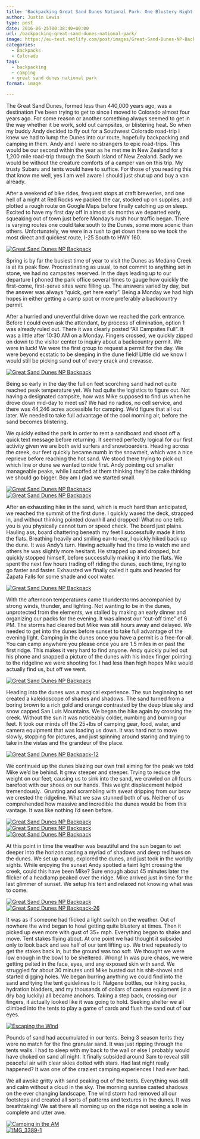 ```yaml
---
title: 'Backpacking Great Sand Dunes National Park: One Blustery Night'
author: Justin Lewis
type: post
date: 2016-06-25T00:38:40+00:00
url: /backpacking-great-sand-dunes-national-park/
image: https://eu-test.netlify.com/post/images/Great-Sand-Dunes-NP-Backpack-5-e1476585939654.jpg
categories:
  - Backpacks
  - Colorado
tags:
  - backpacking
  - camping
  - great sand dunes national park
format: image

---
```

The Great Sand Dunes, formed less than 440,000 years ago, was a destination I’ve been trying to get to since I moved to Colorado almost four years ago. For some reason or another something always seemed to get in the way whether it be work, sold out campsites, or blistering heat. So when my buddy Andy decided to fly out for a Southwest Colorado road-trip I knew we had to lump the Dunes into our route, hopefully backpacking and camping in them. Andy and I were no strangers to epic road-trips. This would be our second within the year as he met me in New Zealand for a 1,200 mile road-trip through the South Island of New Zealand. Sadly we would be without the creature comforts of a camper van on this trip. My trusty Subaru and tents would have to suffice. For those of you reading this that know me well, yes I am well aware I should just shut up and buy a van already.

After a weekend of bike rides, frequent stops at craft breweries, and one hell of a night at Red Rocks we packed the car, stocked up on supplies, and plotted a rough route on Google Maps before finally catching up on sleep. Excited to have my first day off in almost six months we departed early, squeaking out of town just before Monday’s rush hour traffic began. There is varying routes one could take south to the Dunes, some more scenic than others. Unfortunately, we were in a rush to get down there so we took the most direct and quickest route, I-25 South to HWY 160. 

<div class="ngg-gallery-singlepic-image " style="">
  <a href="http://www.elevationupgrade.com/wp-content/gallery/Great%20Sand%20Dunes/Great-Sand-Dunes-NP-Backpack-1.jpg"
		     title=""
             data-src="http://www.elevationupgrade.com/wp-content/gallery/Great%20Sand%20Dunes/Great-Sand-Dunes-NP-Backpack-1.jpg"
             data-thumbnail="http://www.elevationupgrade.com/wp-content/gallery/Great%20Sand%20Dunes/thumbs/thumbs_Great-Sand-Dunes-NP-Backpack-1.jpg"
             data-image-id="270"
             data-title="Great Sand Dunes NP Backpack"
             data-description=""
             target='_self'
             class="ngg-fancybox" rel="50986c631e2e2519c7bbc477332fa94b"> <img class="ngg-singlepic"
             src="http://www.elevationupgrade.com/wp-content/gallery/Great%20Sand%20Dunes/dynamic/Great-Sand-Dunes-NP-Backpack-1.jpg-nggid03270-ngg0dyn-0x0x100-00f0w010c010r110f110r010t010.jpg"
             alt="Great Sand Dunes NP Backpack"
             title="Great Sand Dunes NP Backpack"
 /> </a>
</div>

<!--more-->

Spring is by far the busiest time of year to visit the Dunes as Medano Creek is at its peak flow. Procrastinating as usual, to not commit to anything set in stone, we had no campsites reserved. In the days leading up to our departure I phoned the park office several times to gauge how quickly the first-come, first-serve sites were filling up. The answers varied by day, but the answer was always “quick, get here early”. Being a Monday we had high hopes in either getting a camp spot or more preferably a backcountry permit.

After a hurried and uneventful drive down we reached the park entrance. Before I could even ask the attendant, by process of elimination, option 1 was already ruled out. There it was clearly posted “All Campsites Full”. It was a little after 10:30 AM on a Monday. Fingers crossed, we quickly zipped on down to the visitor center to inquiry about a backcountry permit. We were in luck! We were the first group to request a permit for the day. We were beyond ecstatic to be sleeping in the dune field! Little did we know I would still be picking sand out of every crack and crevasse. 

<div class="ngg-gallery-singlepic-image " style="">
  <a href="http://www.elevationupgrade.com/wp-content/gallery/Great%20Sand%20Dunes/Great-Sand-Dunes-NP-Backpack-2.jpg"
		     title=""
             data-src="http://www.elevationupgrade.com/wp-content/gallery/Great%20Sand%20Dunes/Great-Sand-Dunes-NP-Backpack-2.jpg"
             data-thumbnail="http://www.elevationupgrade.com/wp-content/gallery/Great%20Sand%20Dunes/thumbs/thumbs_Great-Sand-Dunes-NP-Backpack-2.jpg"
             data-image-id="271"
             data-title="Great Sand Dunes NP Backpack"
             data-description=""
             target='_self'
             class="ngg-fancybox" rel="4b6ba6ee0441ad24eec2da082200495c"> <img class="ngg-singlepic"
             src="http://www.elevationupgrade.com/wp-content/gallery/Great%20Sand%20Dunes/dynamic/Great-Sand-Dunes-NP-Backpack-2.jpg-nggid03271-ngg0dyn-0x0x100-00f0w010c010r110f110r010t010.jpg"
             alt="Great Sand Dunes NP Backpack"
             title="Great Sand Dunes NP Backpack"
 /> </a>
</div>

Being so early in the day the full on feet scorching sand had not quite reached peak temperature yet. We had quite the logistics to figure out. Not having a designated campsite, how was Mike supposed to find us when he drove down mid-day to meet us? We had no radios, no cell service, and there was 44,246 acres accessible for camping. We’d figure that all out later. We needed to take full advantage of the cool morning air, before the sand becomes blistering.

We quickly exited the park in order to rent a sandboard and shoot off a quick text message before returning. It seemed perfectly logical for our first activity given we are both avid surfers and snowboarders. Heading across the creek, our feet quickly became numb in the snowmelt, which was a nice reprieve before reaching the hot sand. We stood there trying to pick out which line or dune we wanted to ride first. Andy pointing out smaller manageable peaks, while I scoffed at them thinking they’d be cake thinking we should go bigger. Boy am I glad we started small. 

<div class="ngg-gallery-singlepic-image " style="">
  <a href="http://www.elevationupgrade.com/wp-content/gallery/Great%20Sand%20Dunes/Great-Sand-Dunes-NP-Backpack-9.jpg"
		     title=""
             data-src="http://www.elevationupgrade.com/wp-content/gallery/Great%20Sand%20Dunes/Great-Sand-Dunes-NP-Backpack-9.jpg"
             data-thumbnail="http://www.elevationupgrade.com/wp-content/gallery/Great%20Sand%20Dunes/thumbs/thumbs_Great-Sand-Dunes-NP-Backpack-9.jpg"
             data-image-id="274"
             data-title="Great Sand Dunes NP Backpack"
             data-description=""
             target='_self'
             class="ngg-fancybox" rel="1f98c81d8ff63faab55d70334ab8bf18"> <img class="ngg-singlepic"
             src="http://www.elevationupgrade.com/wp-content/gallery/Great%20Sand%20Dunes/dynamic/Great-Sand-Dunes-NP-Backpack-9.jpg-nggid03274-ngg0dyn-0x0x100-00f0w010c010r110f110r010t010.jpg"
             alt="Great Sand Dunes NP Backpack"
             title="Great Sand Dunes NP Backpack"
 /> </a>
</div>

<div class="ngg-gallery-singlepic-image " style="">
  <a href="http://www.elevationupgrade.com/wp-content/gallery/Great%20Sand%20Dunes/Great-Sand-Dunes-NP-Backpack-3.jpg"
		     title=""
             data-src="http://www.elevationupgrade.com/wp-content/gallery/Great%20Sand%20Dunes/Great-Sand-Dunes-NP-Backpack-3.jpg"
             data-thumbnail="http://www.elevationupgrade.com/wp-content/gallery/Great%20Sand%20Dunes/thumbs/thumbs_Great-Sand-Dunes-NP-Backpack-3.jpg"
             data-image-id="272"
             data-title="Great Sand Dunes NP Backpack"
             data-description=""
             target='_self'
             class="ngg-fancybox" rel="673c5c97a6817a719e8de51309331dcc"> <img class="ngg-singlepic"
             src="http://www.elevationupgrade.com/wp-content/gallery/Great%20Sand%20Dunes/dynamic/Great-Sand-Dunes-NP-Backpack-3.jpg-nggid03272-ngg0dyn-0x0x100-00f0w010c010r110f110r010t010.jpg"
             alt="Great Sand Dunes NP Backpack"
             title="Great Sand Dunes NP Backpack"
 /> </a>
</div>

After an exhausting hike in the sand, which is much hard than anticipated, we reached the summit of the first dune. I quickly waxed the deck, strapped in, and without thinking pointed downhill and dropped! What no one tells you is you physically cannot turn or speed check. The board just plains. Hauling ass, board chattering beneath my feet I successfully made it into the flats. Breathing heavily and smiling ear-to-ear, I quickly hiked back up the dune. It was Andy’s turn. Having actually had the time to watch me and others he was slightly more hesitant. He strapped up and dropped, but quickly stopped himself, before successfully making it into the flats. We spent the next few hours trading off riding the dunes, each time, trying to go faster and faster. Exhausted we finally called it quits and headed for Zapata Falls for some shade and cool water. 

<div class="ngg-gallery-singlepic-image " style="">
  <a href="http://www.elevationupgrade.com/wp-content/gallery/Great%20Sand%20Dunes/Great-Sand-Dunes-NP-Backpack-11.jpg"
		     title=""
             data-src="http://www.elevationupgrade.com/wp-content/gallery/Great%20Sand%20Dunes/Great-Sand-Dunes-NP-Backpack-11.jpg"
             data-thumbnail="http://www.elevationupgrade.com/wp-content/gallery/Great%20Sand%20Dunes/thumbs/thumbs_Great-Sand-Dunes-NP-Backpack-11.jpg"
             data-image-id="275"
             data-title="Great Sand Dunes NP Backpack"
             data-description=""
             target='_self'
             class="ngg-fancybox" rel="5227403bb6f6aa15a393e0f1c620977f"> <img class="ngg-singlepic"
             src="http://www.elevationupgrade.com/wp-content/gallery/Great%20Sand%20Dunes/dynamic/Great-Sand-Dunes-NP-Backpack-11.jpg-nggid03275-ngg0dyn-0x0x100-00f0w010c010r110f110r010t010.jpg"
             alt="Great Sand Dunes NP Backpack"
             title="Great Sand Dunes NP Backpack"
 /> </a>
</div>

With the afternoon temperatures came thunderstorms accompanied by strong winds, thunder, and lighting. Not wanting to be in the dunes, unprotected from the elements, we stalled by making an early dinner and organizing our packs for the evening. It was almost our “cut-off time” of 6 PM. The storms had cleared but Mike was still hours away and delayed. We needed to get into the dunes before sunset to take full advantage of the evening light. Camping in the dunes once you have a permit is a free-for-all. You can camp anywhere you please once you are 1.5 miles in or past the first ridge. This makes it very hard to find anyone. Andy quickly pulled out his phone and snapped a picture of the dunes with his index finger pointing to the ridgeline we were shooting for. I had less than high hopes Mike would actually find us, but off we went. 

<div class="ngg-gallery-singlepic-image " style="">
  <a href="http://www.elevationupgrade.com/wp-content/gallery/Great%20Sand%20Dunes/Great-Sand-Dunes-NP-Backpack-13.jpg"
		     title=""
             data-src="http://www.elevationupgrade.com/wp-content/gallery/Great%20Sand%20Dunes/Great-Sand-Dunes-NP-Backpack-13.jpg"
             data-thumbnail="http://www.elevationupgrade.com/wp-content/gallery/Great%20Sand%20Dunes/thumbs/thumbs_Great-Sand-Dunes-NP-Backpack-13.jpg"
             data-image-id="277"
             data-title="Great Sand Dunes NP Backpack"
             data-description=""
             target='_self'
             class="ngg-fancybox" rel="d1c0d3080a5258c633fe603fda1ca64a"> <img class="ngg-singlepic"
             src="http://www.elevationupgrade.com/wp-content/gallery/Great%20Sand%20Dunes/dynamic/Great-Sand-Dunes-NP-Backpack-13.jpg-nggid03277-ngg0dyn-0x0x100-00f0w010c010r110f110r010t010.jpg"
             alt="Great Sand Dunes NP Backpack"
             title="Great Sand Dunes NP Backpack"
 /> </a>
</div>

Heading into the dunes was a magical experience. The sun beginning to set created a kaleidoscope of shades and shadows. The sand turned from a boring brown to a rich gold and orange contrasted by the deep blue sky and snow capped San Luis Mountains. We began the hike again by crossing the creek. Without the sun it was noticeably colder, numbing and burning our feet. It took our minds off the 25+lbs of camping gear, food, water, and camera equipment that was loading us down. It was hard not to move slowly, stopping for pictures, and just spinning around staring and trying to take in the vistas and the grandeur of the place. 

<div class="ngg-gallery-singlepic-image " style="">
  <a href="http://www.elevationupgrade.com/wp-content/gallery/Great%20Sand%20Dunes/Great-Sand-Dunes-NP-Backpack-12.jpg"
		     title=""
             data-src="http://www.elevationupgrade.com/wp-content/gallery/Great%20Sand%20Dunes/Great-Sand-Dunes-NP-Backpack-12.jpg"
             data-thumbnail="http://www.elevationupgrade.com/wp-content/gallery/Great%20Sand%20Dunes/thumbs/thumbs_Great-Sand-Dunes-NP-Backpack-12.jpg"
             data-image-id="276"
             data-title="Great Sand Dunes NP Backpack-12"
             data-description=""
             target='_self'
             class="ngg-fancybox" rel="8103c2b8abf5ce27b7d44e3445b6562a"> <img class="ngg-singlepic"
             src="http://www.elevationupgrade.com/wp-content/gallery/Great%20Sand%20Dunes/dynamic/Great-Sand-Dunes-NP-Backpack-12.jpg-nggid03276-ngg0dyn-0x0x100-00f0w010c010r110f110r010t010.jpg"
             alt="Great Sand Dunes NP Backpack-12"
             title="Great Sand Dunes NP Backpack-12"
 /> </a>
</div>

We continued up the dunes blazing our own trail aiming for the peak we told Mike we’d be behind. It grew steeper and steeper. Trying to reduce the weight on our feet, causing us to sink into the sand, we crawled on all fours barefoot with our shoes on our hands. This weight displacement helped tremendously.  Grunting and scrambling with sweat dripping from our brow we crested the ridgeline. What we saw stunned both of us. Neither of us comprehended how massive and incredible the dunes would be from this vantage. It was like nothing I’d seen before. 

<div class="ngg-gallery-singlepic-image " style="">
  <a href="http://www.elevationupgrade.com/wp-content/gallery/Great%20Sand%20Dunes/Great-Sand-Dunes-NP-Backpack-14.jpg"
		     title=""
             data-src="http://www.elevationupgrade.com/wp-content/gallery/Great%20Sand%20Dunes/Great-Sand-Dunes-NP-Backpack-14.jpg"
             data-thumbnail="http://www.elevationupgrade.com/wp-content/gallery/Great%20Sand%20Dunes/thumbs/thumbs_Great-Sand-Dunes-NP-Backpack-14.jpg"
             data-image-id="278"
             data-title="Great Sand Dunes NP Backpack"
             data-description=""
             target='_self'
             class="ngg-fancybox" rel="7f3d1e5ab2d0436ef8402c21a75f4e50"> <img class="ngg-singlepic"
             src="http://www.elevationupgrade.com/wp-content/gallery/Great%20Sand%20Dunes/dynamic/Great-Sand-Dunes-NP-Backpack-14.jpg-nggid03278-ngg0dyn-0x0x100-00f0w010c010r110f110r010t010.jpg"
             alt="Great Sand Dunes NP Backpack"
             title="Great Sand Dunes NP Backpack"
 /> </a>
</div>

<div class="ngg-gallery-singlepic-image " style="">
  <a href="http://www.elevationupgrade.com/wp-content/gallery/Great%20Sand%20Dunes/Great-Sand-Dunes-NP-Backpack-15.jpg"
		     title=""
             data-src="http://www.elevationupgrade.com/wp-content/gallery/Great%20Sand%20Dunes/Great-Sand-Dunes-NP-Backpack-15.jpg"
             data-thumbnail="http://www.elevationupgrade.com/wp-content/gallery/Great%20Sand%20Dunes/thumbs/thumbs_Great-Sand-Dunes-NP-Backpack-15.jpg"
             data-image-id="279"
             data-title="Great Sand Dunes NP Backpack"
             data-description=""
             target='_self'
             class="ngg-fancybox" rel="ef9c63e2e431444ada6697c3aa1c1ddd"> <img class="ngg-singlepic"
             src="http://www.elevationupgrade.com/wp-content/gallery/Great%20Sand%20Dunes/dynamic/Great-Sand-Dunes-NP-Backpack-15.jpg-nggid03279-ngg0dyn-0x0x100-00f0w010c010r110f110r010t010.jpg"
             alt="Great Sand Dunes NP Backpack"
             title="Great Sand Dunes NP Backpack"
 /> </a>
</div>

<div class="ngg-gallery-singlepic-image " style="">
  <a href="http://www.elevationupgrade.com/wp-content/gallery/Great%20Sand%20Dunes/Great-Sand-Dunes-NP-Backpack-21.jpg"
		     title=""
             data-src="http://www.elevationupgrade.com/wp-content/gallery/Great%20Sand%20Dunes/Great-Sand-Dunes-NP-Backpack-21.jpg"
             data-thumbnail="http://www.elevationupgrade.com/wp-content/gallery/Great%20Sand%20Dunes/thumbs/thumbs_Great-Sand-Dunes-NP-Backpack-21.jpg"
             data-image-id="282"
             data-title="Great Sand Dunes NP Backpack"
             data-description=""
             target='_self'
             class="ngg-fancybox" rel="8e985c0a60b409e94f222719fbbaa6a9"> <img class="ngg-singlepic"
             src="http://www.elevationupgrade.com/wp-content/gallery/Great%20Sand%20Dunes/dynamic/Great-Sand-Dunes-NP-Backpack-21.jpg-nggid03282-ngg0dyn-0x0x100-00f0w010c010r110f110r010t010.jpg"
             alt="Great Sand Dunes NP Backpack"
             title="Great Sand Dunes NP Backpack"
 /> </a>
</div>

At this point in time the weather was beautiful and the sun began to set deeper into the horizon casting a myriad of shadows and deep red hues on the dunes. We set up camp, explored the dunes, and just took in the worldly sights. While enjoying the sunset Andy spotted a faint light crossing the creek, could this have been Mike? Sure enough about 45 minutes later the flicker of a headlamp peaked over the ridge. Mike arrived just in time for the last glimmer of sunset. We setup his tent and relaxed not knowing what was to come. 

<div class="ngg-gallery-singlepic-image " style="">
  <a href="http://www.elevationupgrade.com/wp-content/gallery/Great%20Sand%20Dunes/Great-Sand-Dunes-NP-Backpack-24.jpg"
		     title=""
             data-src="http://www.elevationupgrade.com/wp-content/gallery/Great%20Sand%20Dunes/Great-Sand-Dunes-NP-Backpack-24.jpg"
             data-thumbnail="http://www.elevationupgrade.com/wp-content/gallery/Great%20Sand%20Dunes/thumbs/thumbs_Great-Sand-Dunes-NP-Backpack-24.jpg"
             data-image-id="285"
             data-title="Great Sand Dunes NP Backpack"
             data-description=""
             target='_self'
             class="ngg-fancybox" rel="bc7eb3589964b580fbb4a9c8b4bd9bef"> <img class="ngg-singlepic"
             src="http://www.elevationupgrade.com/wp-content/gallery/Great%20Sand%20Dunes/dynamic/Great-Sand-Dunes-NP-Backpack-24.jpg-nggid03285-ngg0dyn-0x0x100-00f0w010c010r110f110r010t010.jpg"
             alt="Great Sand Dunes NP Backpack"
             title="Great Sand Dunes NP Backpack"
 /> </a>
</div>

<div class="ngg-gallery-singlepic-image " style="">
  <a href="http://www.elevationupgrade.com/wp-content/gallery/Great%20Sand%20Dunes/Great-Sand-Dunes-NP-Backpack-26.jpg"
		     title=""
             data-src="http://www.elevationupgrade.com/wp-content/gallery/Great%20Sand%20Dunes/Great-Sand-Dunes-NP-Backpack-26.jpg"
             data-thumbnail="http://www.elevationupgrade.com/wp-content/gallery/Great%20Sand%20Dunes/thumbs/thumbs_Great-Sand-Dunes-NP-Backpack-26.jpg"
             data-image-id="286"
             data-title="Great Sand Dunes NP Backpack-26"
             data-description=""
             target='_self'
             class="ngg-fancybox" rel="6b0dcb8760c779b45a86c7e2f6814ffa"> <img class="ngg-singlepic"
             src="http://www.elevationupgrade.com/wp-content/gallery/Great%20Sand%20Dunes/dynamic/Great-Sand-Dunes-NP-Backpack-26.jpg-nggid03286-ngg0dyn-0x0x100-00f0w010c010r110f110r010t010.jpg"
             alt="Great Sand Dunes NP Backpack-26"
             title="Great Sand Dunes NP Backpack-26"
 /> </a>
</div>

It was as if someone had flicked a light switch on the weather. Out of nowhere the wind began to howl getting quite blustery at times. Then it picked up even more with gust of 35+ mph. Everything began to shake and move. Tent stakes flying about. At one point we had thought it subsided only to look back and see half of our tent lifting up. We tried repeatedly to get the stakes back in, but the ground was too soft. We thought we were low enough in the bowl to be sheltered. Wrong! In was pure chaos, we were getting pelted in the face, eyes, and any exposed skin with sand. We struggled for about 30 minutes until Mike busted out his shit-shovel and started digging holes. We began burring anything we could find into the sand and tying the tent guidelines to it. Nalgene bottles, our hiking packs, hydration bladders, and my thousands of dollars of camera equipment (in a dry bag luckily) all became anchors. Taking a step back, crossing our fingers, it actually looked like it was going to hold. Seeking shelter we all climbed into the tents to play a game of cards and flush the sand out of our eyes. 

<div class="ngg-gallery-singlepic-image " style="">
  <a href="http://www.elevationupgrade.com/wp-content/gallery/Great%20Sand%20Dunes/IMG_3384-1.JPG"
		     title=""
             data-src="http://www.elevationupgrade.com/wp-content/gallery/Great%20Sand%20Dunes/IMG_3384-1.JPG"
             data-thumbnail="http://www.elevationupgrade.com/wp-content/gallery/Great%20Sand%20Dunes/thumbs/thumbs_IMG_3384-1.JPG"
             data-image-id="291"
             data-title="Escaping the Wind"
             data-description=""
             target='_self'
             class="ngg-fancybox" rel="42c64afb1936d5b08a1868fc6d9f3c00"> <img class="ngg-singlepic"
             src="http://www.elevationupgrade.com/wp-content/gallery/Great%20Sand%20Dunes/dynamic/IMG_3384-1.JPG-nggid03291-ngg0dyn-0x0x100-00f0w010c010r110f110r010t010.JPG"
             alt="Escaping the Wind"
             title="Escaping the Wind"
 /> </a>
</div>

Pounds of sand had accumulated in our tents. Being 3 season tents they were no match for the fine granular sand. It was just ripping through the tents walls. I had to sleep with my back to the wall or else I probably would have choked on sand all night. It finally subsided around 3am to reveal still peaceful air with clear skies dotted with stars. Had last night really happened? It was one of the craziest camping experiences I had ever had.

We all awoke gritty with sand peaking out of the tents. Everything was still and calm without a cloud in the sky. The morning sunrise casted shadows on the ever changing landscape. The wind storm had removed all our footsteps and created all sorts of patterns and textures in the dunes. It was breathtaking! We sat there all morning up on the ridge not seeing a sole in complete and utter awe. 

<div class="ngg-gallery-singlepic-image " style="">
  <a href="http://www.elevationupgrade.com/wp-content/gallery/Great%20Sand%20Dunes/IMG_3388-1.JPG"
		     title=""
             data-src="http://www.elevationupgrade.com/wp-content/gallery/Great%20Sand%20Dunes/IMG_3388-1.JPG"
             data-thumbnail="http://www.elevationupgrade.com/wp-content/gallery/Great%20Sand%20Dunes/thumbs/thumbs_IMG_3388-1.JPG"
             data-image-id="292"
             data-title="Camping in the AM"
             data-description=""
             target='_self'
             class="ngg-fancybox" rel="45f7b9c04267ce6529b481633c87da7e"> <img class="ngg-singlepic"
             src="http://www.elevationupgrade.com/wp-content/gallery/Great%20Sand%20Dunes/dynamic/IMG_3388-1.JPG-nggid03292-ngg0dyn-0x0x100-00f0w010c010r110f110r010t010.JPG"
             alt="Camping in the AM"
             title="Camping in the AM"
 /> </a>
</div>

<div class="ngg-gallery-singlepic-image " style="">
  <a href="http://www.elevationupgrade.com/wp-content/gallery/Great%20Sand%20Dunes/IMG_3389-1.JPG"
		     title=""
             data-src="http://www.elevationupgrade.com/wp-content/gallery/Great%20Sand%20Dunes/IMG_3389-1.JPG"
             data-thumbnail="http://www.elevationupgrade.com/wp-content/gallery/Great%20Sand%20Dunes/thumbs/thumbs_IMG_3389-1.JPG"
             data-image-id="293"
             data-title="IMG_3389-1"
             data-description=""
             target='_self'
             class="ngg-fancybox" rel="daf4ad2d7d8de142cf9cd24ef744ac14"> <img class="ngg-singlepic"
             src="http://www.elevationupgrade.com/wp-content/gallery/Great%20Sand%20Dunes/dynamic/IMG_3389-1.JPG-nggid03293-ngg0dyn-0x0x100-00f0w010c010r110f110r010t010.JPG"
             alt="IMG_3389-1"
             title="IMG_3389-1"
 /> </a>
</div>

&nbsp;